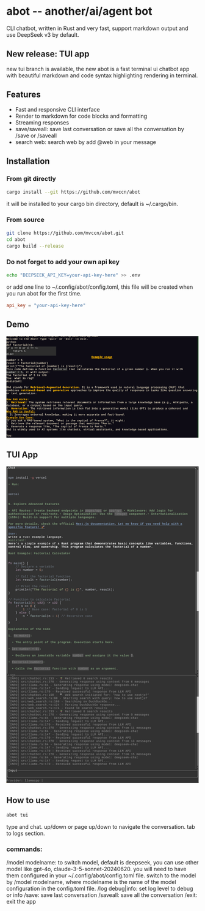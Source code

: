 # abot -- another/ai/agent bot
CLI chatbot, written in Rust and very fast, support markdown output and use DeepSeek v3 by default. 

## New release: TUI app
new tui branch is available, the new abot is a fast terminal ui chatbot app with beautiful markdown and code syntax highlighting rendering in terminal.

## Features
- Fast and responsive CLI interface
- Render to markdown for code blocks and formatting
- Streaming responses
- save/saveall:
     save last conversation or save all the conversation by /save or /saveall
- search web:
    search web by add @web in your message

## Installation

### From git directly

```bash
cargo install --git https://github.com/mvccn/abot
```
it will be installed to your cargo bin directory, default is ~/.cargo/bin. 

### From source

```bash
git clone https://github.com/mvccn/abot.git
cd abot
cargo build --release
```
### Do not forget to add your own api key

```bash
echo "DEEPSEEK_API_KEY=your-api-key-here" >> .env
```
or add one line to ~/.config/abot/config.toml, this file will be created when you run abot for the first time.
```toml
api_key = "your-api-key-here"
```

## Demo

![abot demo](./assets/abot.png)

## TUI App

![abot tui](./assets/tui.png)

## How to use

```bash
abot tui
```
type and chat.
up/down or page up/down to navigate the conversation.
tab to logs section.

### commands: 
/model modelname: to switch model, default is deepseek, you can use other model like gpt-4o, claude-3-5-sonnet-20240620. 
    you will need to have them configured in your ~/.config/abot/config.toml file.
    switch to the model by /model modelname, where modelname is the name of the model configuration in the config.toml file.
/log debug|info: set log level to debug or info
/save: save last conversation
/saveall: save all the conversation
/exit: exit the app
